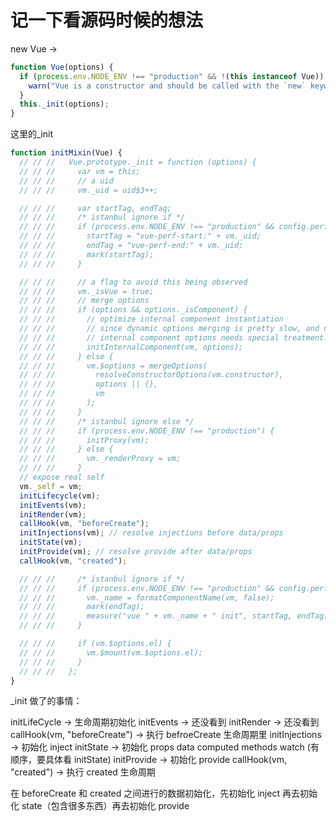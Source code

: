 # 记一下看源码时候的想法

new Vue ->

```js
function Vue(options) {
  if (process.env.NODE_ENV !== "production" && !(this instanceof Vue)) {
    warn("Vue is a constructor and should be called with the `new` keyword");
  }
  this._init(options);
}
```

这里的\_init

```js
function initMixin(Vue) {
  // // //   Vue.prototype._init = function (options) {
  // // //     var vm = this;
  // // //     // a uid
  // // //     vm._uid = uid$3++;

  // // //     var startTag, endTag;
  // // //     /* istanbul ignore if */
  // // //     if (process.env.NODE_ENV !== "production" && config.performance && mark) {
  // // //       startTag = "vue-perf-start:" + vm._uid;
  // // //       endTag = "vue-perf-end:" + vm._uid;
  // // //       mark(startTag);
  // // //     }

  // // //     // a flag to avoid this being observed
  // // //     vm._isVue = true;
  // // //     // merge options
  // // //     if (options && options._isComponent) {
  // // //       // optimize internal component instantiation
  // // //       // since dynamic options merging is pretty slow, and none of the
  // // //       // internal component options needs special treatment.
  // // //       initInternalComponent(vm, options);
  // // //     } else {
  // // //       vm.$options = mergeOptions(
  // // //         resolveConstructorOptions(vm.constructor),
  // // //         options || {},
  // // //         vm
  // // //       );
  // // //     }
  // // //     /* istanbul ignore else */
  // // //     if (process.env.NODE_ENV !== "production") {
  // // //       initProxy(vm);
  // // //     } else {
  // // //       vm._renderProxy = vm;
  // // //     }
  // expose real self
  vm._self = vm;
  initLifecycle(vm);
  initEvents(vm);
  initRender(vm);
  callHook(vm, "beforeCreate");
  initInjections(vm); // resolve injections before data/props
  initState(vm);
  initProvide(vm); // resolve provide after data/props
  callHook(vm, "created");

  // // //     /* istanbul ignore if */
  // // //     if (process.env.NODE_ENV !== "production" && config.performance && mark) {
  // // //       vm._name = formatComponentName(vm, false);
  // // //       mark(endTag);
  // // //       measure("vue " + vm._name + " init", startTag, endTag);
  // // //     }

  // // //     if (vm.$options.el) {
  // // //       vm.$mount(vm.$options.el);
  // // //     }
  // // //   };
}
```

\_init 做了的事情：

initLifeCycle -> 生命周期初始化
initEvents -> 还没看到
initRender -> 还没看到
callHook(vm, "beforeCreate") -> 执行 befroeCreate 生命周期里
initInjections -> 初始化 inject
initState -> 初始化 props data computed methods watch (有顺序，要具体看 initState)
initProvide -> 初始化 provide
callHook(vm, "created") -> 执行 created 生命周期

在 beforeCreate 和 created 之间进行的数据初始化，先初始化 inject 再去初始化 state（包含很多东西）再去初始化 provide
